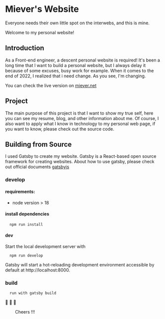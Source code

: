 # Miever's Website

Everyone needs their own little spot on the interwebs, and this is mine.

Welcome to my personal website!

## Introduction
 
As a Front-end engineer, a descent personal website is required! It's been a long time that I want to build a personal website, but I always delay it because of some excuses, busy work for example. When it comes to the end of 2022, I realized that i need change. As you see, I'm changing.

You can check the live version on [miever.net](https://miever.net/)

## Project

The main purpose of this project is that I want to show my true self, here you can see my resume, blog, and other information about me. Of course, I also want to apply what I know in technology to my personal web page, if you want to know, please check out the source code.

## Building from Source

I used Gatsby to create my website. Gatsby is a React-based open source framework for creating websites. About how to use gatsby, please check out official documents [gatsbyjs](https://www.gatsbyjs.com/docs)

### develop

#### requirements: 

* node version > 18

#### install dependencies

```
  npm run install
```

#### dev

Start the local development server with

```
  npm run develop
```

Gatsby will start a hot-reloading development environment accessible by default at http://localhost:8000.

### build

```
  run with gatsby build
```


🍷 🍷 🍷 

&emsp;&emsp; Cheers !!! 
